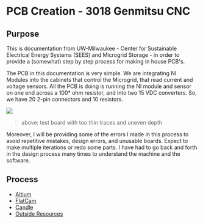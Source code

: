 # PCB Creation - 3018 Genmitsu CNC

## Purpose
This is documentation from UW-Milwaukee - Center for Sustainable Electrical Energy Systems (SEES) and Microgrid Storage - in order to provide a (somewhat) step by step process for making in house PCB's. 

The PCB in this documentation is very simple. We are integrating NI Modules into the cabinets that control the Microgrid, that read current and voltage sensors. All the PCB is doing is running the NI module and sensor on one end across a 100* ohm resistor, and into two 15 VDC converters. So, we have 20 2-pin connectors and 10 resistors. 

[<img src= "./process1.png">]()
> above: test board with too thin traces and uneven depth


Moreover, I will be providing some of the errors I made in this process to avoid repetitive mistakes, design errors, and unusable boards. Expect to make multiple iterations or redo some parts. I have had to go back and forth in the design process many times to understand the machine and the software. 

## Process
* [Altium](./altium.md)
* [FlatCam](./flatcam.md)
* [Candle](./Grbl_candle.md)
* [Outside Resources](./resourcesandlinks.md)
